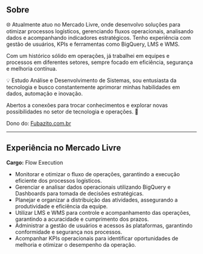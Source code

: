 ## Sobre

🌐 Atualmente atuo no Mercado Livre, onde desenvolvo soluções para otimizar processos logísticos, gerenciando fluxos operacionais, analisando dados e acompanhando indicadores estratégicos. Tenho experiência com gestão de usuários, KPIs e ferramentas como BigQuery, LMS e WMS.

Com um histórico sólido em operações, já trabalhei em equipes e processos em diferentes setores, sempre focado em eficiência, segurança e melhoria contínua.

💡 Estudo Análise e Desenvolvimento de Sistemas, sou entusiasta da tecnologia e busco constantemente aprimorar minhas habilidades em dados, automação e inovação.

Abertos a conexões para trocar conhecimentos e explorar novas possibilidades no setor de tecnologia e operações. 🚀

Dono do: [Fubazito.com.br](http://Fubazito.com.br)

---

## Experiência no Mercado Livre

**Cargo:** Flow Execution

- Monitorar e otimizar o fluxo de operações, garantindo a execução eficiente dos processos logísticos.
- Gerenciar e analisar dados operacionais utilizando BigQuery e Dashboards para tomada de decisões estratégicas.
- Planejar e organizar a distribuição das atividades, assegurando a produtividade e eficiência da equipe.
- Utilizar LMS e WMS para controle e acompanhamento das operações, garantindo a acuracidade e cumprimento dos prazos.
- Administrar a gestão de usuários e acessos às plataformas, garantindo conformidade e segurança nos processos.
- Acompanhar KPIs operacionais para identificar oportunidades de melhoria e otimizar o desempenho da operação.
